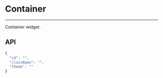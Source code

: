 # Container
---

Container widget.


## API

```javascript
{
  "id": "",
  "className": "",
  "theme": ""
}
```